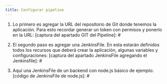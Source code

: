 ```yaml
---
title: Configurar pipeline
---
```


1. Lo primero es agregar la URL del repositorio de Git donde tenemos la aplicación. Para esto recordar generar un token con permisos y ponerlo en la URL:
[captura del apartado GIT del Pipeline]: #

2. El segundo paso es agregar una JenkinsFile. En esta estarán definidos todos los recursos que deberá crear la aplicación, algunas variables y configuraciones:
[captura del apartado JenkinsFile agregando el Jenkinsfile]: #

3. Aquí una JenkinsFile de un backend con node.js básico de ejemplo:
[código de JenkinsFile de node.js]: #
